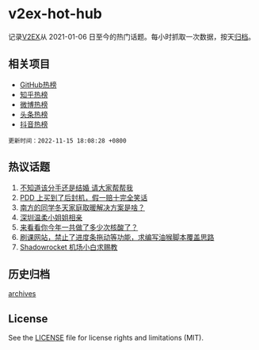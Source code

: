 # v2ex-hot-hub

 记录[V2EX](https://www.v2ex.com/)从 2021-01-06 日至今的热门话题。每小时抓取一次数据，按天[归档](archives)。
 
 ## 相关项目

- [GitHub热榜](https://github.com/snaildev/github-hot-hub)
- [知乎热榜](https://github.com/snaildev/zhihu-hot-hub)
- [微博热榜](https://github.com/snaildev/weibo-hot-hub)
- [头条热榜](https://github.com/snaildev/toutiao-hot-hub)
- [抖音热榜](https://github.com/snaildev/douyin-hot-hub)


 `更新时间：2022-11-15 18:08:28 +0800`

## 热议话题

1. [不知道该分手还是结婚 请大家帮帮我](https://www.v2ex.com/t/895243)
1. [PDD 上买到了后封机，假一赔十完全笑话](https://www.v2ex.com/t/895370)
1. [南方的同学冬天家庭取暖解决方案是啥？](https://www.v2ex.com/t/895217)
1. [深圳温柔小姐姐相亲](https://www.v2ex.com/t/895263)
1. [来看看你今年一共做了多少次核酸了？](https://www.v2ex.com/t/895422)
1. [刷课网站，禁止了进度条拖动等功能，求编写油猴脚本覆盖思路](https://www.v2ex.com/t/895249)
1. [Shadowrocket 机场小白求赐教](https://www.v2ex.com/t/895324)

## 历史归档

[archives](archives)

## License

See the [LICENSE](LICENSE) file for license rights and limitations (MIT).
